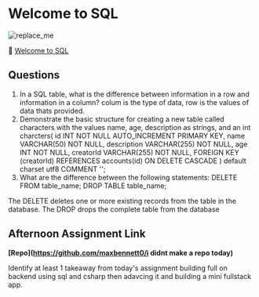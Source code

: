 # Welcome to SQL

![replace_me](https://codeworks.blob.core.windows.net/public/assets/img/illustrations/placeholder.svg)

📖 [Welcome to SQL](https://codeworksacademy.com/fs-student-guide/resources/wk11/01-MySQL-GettingStarted)

## Questions

1. In a SQL table, what is the difference between information in a row and information in a column?
colum is the type of data, row is the values of data thats provided.
2. Demonstrate the basic structure for creating a new table called characters with the values name, age, description as strings, and an int   charcters(
        id INT NOT NULL AUTO_INCREMENT PRIMARY KEY,
        name VARCHAR(50) NOT NULL,
        description VARCHAR(255) NOT NULL,
        age INT NOT NULL,
        creatorId VARCHAR(255) NOT NULL,
        FOREIGN KEY (creatorId) REFERENCES accounts(id) ON DELETE CASCADE
    ) default charset utf8 COMMENT '';
3. What are the difference between the following statements: 
DELETE FROM table_name;
DROP TABLE table_name;

The DELETE deletes one or more existing records from the table in the database. The DROP drops the complete table from the database

## Afternoon Assignment Link

**[Repo](https://github.com/maxbennett0/i didnt make a repo today)**

Identify at least 1 takeaway from today's assignment
building full on backend using sql and csharp then adavcing it and building a mini fullstack app.